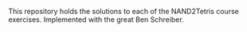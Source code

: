 This repository holds the solutions to each of the NAND2Tetris course exercises.
Implemented with the great Ben Schreiber.
